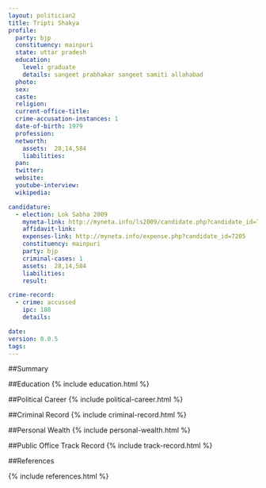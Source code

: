 ```yaml
---
layout: politician2
title: Tripti Shakya
profile: 
  party: bjp
  constituency: mainpuri
  state: uttar pradesh
  education: 
    level: graduate
    details: sangeet prabhakar sangeet samiti allahabad
  photo: 
  sex: 
  caste: 
  religion: 
  current-office-title: 
  crime-accusation-instances: 1
  date-of-birth: 1979
  profession: 
  networth: 
    assets:  28,14,584
    liabilities: 
  pan: 
  twitter: 
  website: 
  youtube-interview: 
  wikipedia: 

candidature: 
  - election: Lok Sabha 2009
    myneta-link: http://myneta.info/ls2009/candidate.php?candidate_id=7205
    affidavit-link: 
    expenses-link: http://myneta.info/expense.php?candidate_id=7205
    constituency: mainpuri 
    party: bjp
    criminal-cases: 1
    assets:  28,14,584
    liabilities: 
    result:  

crime-record: 
  - crime: accussed
    ipc: 188
    details:    

date: 
version: 0.0.5
tags: 
---
```

##Summary


##Education
{% include education.html %}


##Political Career
{% include political-career.html %}


##Criminal Record
{% include criminal-record.html %}


##Personal Wealth
{% include personal-wealth.html %}


##Public Office Track Record
{% include track-record.html %}


##References


{% include references.html %}